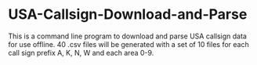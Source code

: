 # USA-Callsign-Download-and-Parse
This is a command line program to download and parse USA callsign data for use offline.  40 .csv files will be generated with a set of 10 files for each call sign prefix A, K, N, W and each area 0-9.
